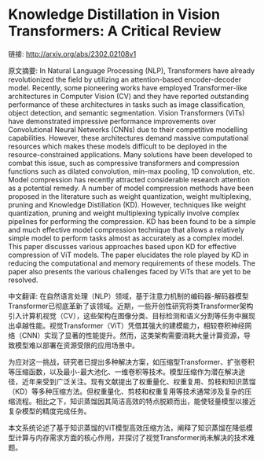 # Knowledge Distillation in Vision Transformers: A Critical Review

链接: http://arxiv.org/abs/2302.02108v1

原文摘要:
In Natural Language Processing (NLP), Transformers have already
revolutionized the field by utilizing an attention-based encoder-decoder model.
Recently, some pioneering works have employed Transformer-like architectures in
Computer Vision (CV) and they have reported outstanding performance of these
architectures in tasks such as image classification, object detection, and
semantic segmentation. Vision Transformers (ViTs) have demonstrated impressive
performance improvements over Convolutional Neural Networks (CNNs) due to their
competitive modelling capabilities. However, these architectures demand massive
computational resources which makes these models difficult to be deployed in
the resource-constrained applications. Many solutions have been developed to
combat this issue, such as compressive transformers and compression functions
such as dilated convolution, min-max pooling, 1D convolution, etc. Model
compression has recently attracted considerable research attention as a
potential remedy. A number of model compression methods have been proposed in
the literature such as weight quantization, weight multiplexing, pruning and
Knowledge Distillation (KD). However, techniques like weight quantization,
pruning and weight multiplexing typically involve complex pipelines for
performing the compression. KD has been found to be a simple and much effective
model compression technique that allows a relatively simple model to perform
tasks almost as accurately as a complex model. This paper discusses various
approaches based upon KD for effective compression of ViT models. The paper
elucidates the role played by KD in reducing the computational and memory
requirements of these models. The paper also presents the various challenges
faced by ViTs that are yet to be resolved.

中文翻译:
在自然语言处理（NLP）领域，基于注意力机制的编码器-解码器模型Transformer已彻底革新了该领域。近期，一些开创性研究将类Transformer架构引入计算机视觉（CV），这些架构在图像分类、目标检测和语义分割等任务中展现出卓越性能。视觉Transformer（ViT）凭借其强大的建模能力，相较卷积神经网络（CNN）实现了显著的性能提升。然而，这类架构需要消耗大量计算资源，导致模型难以部署在资源受限的应用场景中。

为应对这一挑战，研究者已提出多种解决方案，如压缩型Transformer、扩张卷积等压缩函数，以及最小-最大池化、一维卷积等技术。模型压缩作为潜在解决途径，近年来受到广泛关注。现有文献提出了权重量化、权重复用、剪枝和知识蒸馏（KD）等多种压缩方法。但权重量化、剪枝和权重复用等技术通常涉及复杂的压缩流程。相比之下，知识蒸馏因其简洁高效的特点脱颖而出，能使轻量模型以接近复杂模型的精度完成任务。

本文系统论述了基于知识蒸馏的ViT模型高效压缩方法，阐释了知识蒸馏在降低模型计算与内存需求方面的核心作用，并探讨了视觉Transformer尚未解决的技术难题。

